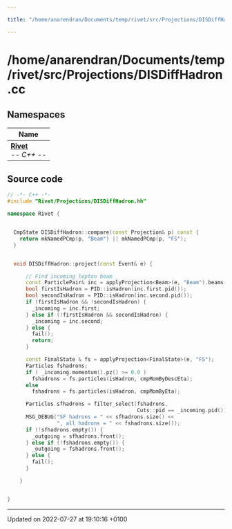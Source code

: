 ```yaml
---

title: "/home/anarendran/Documents/temp/rivet/src/Projections/DISDiffHadron.cc"

---
```


# /home/anarendran/Documents/temp/rivet/src/Projections/DISDiffHadron.cc



## Namespaces

| Name           |
| -------------- |
| **[Rivet](http://example.org/namespaces/namespacerivet/)** <br>-*- C++ -*-  |




## Source code

```cpp
// -*- C++ -*-
#include "Rivet/Projections/DISDiffHadron.hh"

namespace Rivet {


  CmpState DISDiffHadron::compare(const Projection& p) const {
    return mkNamedPCmp(p, "Beam") || mkNamedPCmp(p, "FS");
  }


  void DISDiffHadron::project(const Event& e) {

      // Find incoming lepton beam
      const ParticlePair& inc = applyProjection<Beam>(e, "Beam").beams();
      bool firstIsHadron = PID::isHadron(inc.first.pid());
      bool secondIsHadron = PID::isHadron(inc.second.pid());
      if (firstIsHadron && !secondIsHadron) {
        _incoming = inc.first;
      } else if (!firstIsHadron && secondIsHadron) {
        _incoming = inc.second;
      } else {
        fail();
        return;
      }

      const FinalState & fs = applyProjection<FinalState>(e, "FS");
      Particles fshadrons;
      if ( _incoming.momentum().pz() >= 0.0 )
        fshadrons = fs.particles(isHadron, cmpMomByDescEta);
      else
        fshadrons = fs.particles(isHadron, cmpMomByEta);

      Particles sfhadrons = filter_select(fshadrons,
                                          Cuts::pid == _incoming.pid());
      MSG_DEBUG("SF hadrons = " << sfhadrons.size() <<
                ", all hadrons = " << fshadrons.size());
      if (!sfhadrons.empty()) {
        _outgoing = sfhadrons.front();
      } else if (!fshadrons.empty()) {
        _outgoing = fshadrons.front();
      } else {
        fail();
      }

    }


}
```


-------------------------------

Updated on 2022-07-27 at 19:10:16 +0100
